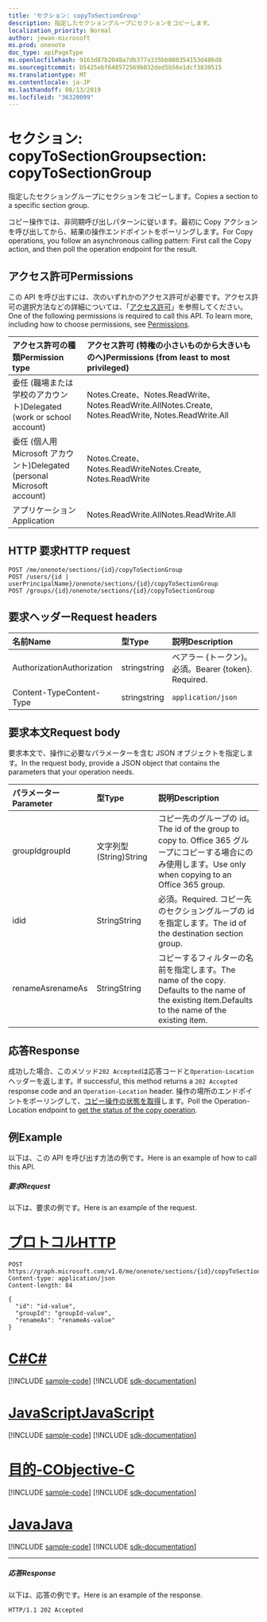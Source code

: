 ```yaml
---
title: 'セクション: copyToSectionGroup'
description: 指定したセクショングループにセクションをコピーします。
localization_priority: Normal
author: jewan-microsoft
ms.prod: onenote
doc_type: apiPageType
ms.openlocfilehash: 9163d87b2048a7db377a335bb880354153d486d8
ms.sourcegitcommit: b5425ebf648572569b032ded5b56e1dcf3830515
ms.translationtype: MT
ms.contentlocale: ja-JP
ms.lasthandoff: 08/13/2019
ms.locfileid: "36320099"
---
```

# <a name="section-copytosectiongroup"></a><span data-ttu-id="84c5c-103">セクション: copyToSectionGroup</span><span class="sxs-lookup"><span data-stu-id="84c5c-103">section: copyToSectionGroup</span></span>
<span data-ttu-id="84c5c-104">指定したセクショングループにセクションをコピーします。</span><span class="sxs-lookup"><span data-stu-id="84c5c-104">Copies a section to a specific section group.</span></span>

<span data-ttu-id="84c5c-105">コピー操作では、非同期呼び出しパターンに従います。最初に Copy アクションを呼び出してから、結果の操作エンドポイントをポーリングします。</span><span class="sxs-lookup"><span data-stu-id="84c5c-105">For Copy operations, you follow an asynchronous calling pattern:  First call the Copy action, and then poll the operation endpoint for the result.</span></span>

## <a name="permissions"></a><span data-ttu-id="84c5c-106">アクセス許可</span><span class="sxs-lookup"><span data-stu-id="84c5c-106">Permissions</span></span>
<span data-ttu-id="84c5c-p101">この API を呼び出すには、次のいずれかのアクセス許可が必要です。アクセス許可の選択方法などの詳細については、「[アクセス許可](/graph/permissions-reference)」を参照してください。</span><span class="sxs-lookup"><span data-stu-id="84c5c-p101">One of the following permissions is required to call this API. To learn more, including how to choose permissions, see [Permissions](/graph/permissions-reference).</span></span>

|<span data-ttu-id="84c5c-109">アクセス許可の種類</span><span class="sxs-lookup"><span data-stu-id="84c5c-109">Permission type</span></span>      | <span data-ttu-id="84c5c-110">アクセス許可 (特権の小さいものから大きいものへ)</span><span class="sxs-lookup"><span data-stu-id="84c5c-110">Permissions (from least to most privileged)</span></span>              |
|:--------------------|:---------------------------------------------------------|
|<span data-ttu-id="84c5c-111">委任 (職場または学校のアカウント)</span><span class="sxs-lookup"><span data-stu-id="84c5c-111">Delegated (work or school account)</span></span> | <span data-ttu-id="84c5c-112">Notes.Create、Notes.ReadWrite、Notes.ReadWrite.All</span><span class="sxs-lookup"><span data-stu-id="84c5c-112">Notes.Create, Notes.ReadWrite, Notes.ReadWrite.All</span></span>    |
|<span data-ttu-id="84c5c-113">委任 (個人用 Microsoft アカウント)</span><span class="sxs-lookup"><span data-stu-id="84c5c-113">Delegated (personal Microsoft account)</span></span> | <span data-ttu-id="84c5c-114">Notes.Create、Notes.ReadWrite</span><span class="sxs-lookup"><span data-stu-id="84c5c-114">Notes.Create, Notes.ReadWrite</span></span>    |
|<span data-ttu-id="84c5c-115">アプリケーション</span><span class="sxs-lookup"><span data-stu-id="84c5c-115">Application</span></span> | <span data-ttu-id="84c5c-116">Notes.ReadWrite.All</span><span class="sxs-lookup"><span data-stu-id="84c5c-116">Notes.ReadWrite.All</span></span> |

## <a name="http-request"></a><span data-ttu-id="84c5c-117">HTTP 要求</span><span class="sxs-lookup"><span data-stu-id="84c5c-117">HTTP request</span></span>
<!-- { "blockType": "ignored" } -->
```http
POST /me/onenote/sections/{id}/copyToSectionGroup
POST /users/{id | userPrincipalName}/onenote/sections/{id}/copyToSectionGroup
POST /groups/{id}/onenote/sections/{id}/copyToSectionGroup
```
## <a name="request-headers"></a><span data-ttu-id="84c5c-118">要求ヘッダー</span><span class="sxs-lookup"><span data-stu-id="84c5c-118">Request headers</span></span>
| <span data-ttu-id="84c5c-119">名前</span><span class="sxs-lookup"><span data-stu-id="84c5c-119">Name</span></span>       | <span data-ttu-id="84c5c-120">型</span><span class="sxs-lookup"><span data-stu-id="84c5c-120">Type</span></span> | <span data-ttu-id="84c5c-121">説明</span><span class="sxs-lookup"><span data-stu-id="84c5c-121">Description</span></span>|
|:---------------|:--------|:----------|
| <span data-ttu-id="84c5c-122">Authorization</span><span class="sxs-lookup"><span data-stu-id="84c5c-122">Authorization</span></span>  | <span data-ttu-id="84c5c-123">string</span><span class="sxs-lookup"><span data-stu-id="84c5c-123">string</span></span>  | <span data-ttu-id="84c5c-p102">ベアラー {トークン}。必須。</span><span class="sxs-lookup"><span data-stu-id="84c5c-p102">Bearer {token}. Required.</span></span> |
| <span data-ttu-id="84c5c-126">Content-Type</span><span class="sxs-lookup"><span data-stu-id="84c5c-126">Content-Type</span></span> | <span data-ttu-id="84c5c-127">string</span><span class="sxs-lookup"><span data-stu-id="84c5c-127">string</span></span> | `application/json` |

## <a name="request-body"></a><span data-ttu-id="84c5c-128">要求本文</span><span class="sxs-lookup"><span data-stu-id="84c5c-128">Request body</span></span>
<span data-ttu-id="84c5c-129">要求本文で、操作に必要なパラメーターを含む JSON オブジェクトを指定します。</span><span class="sxs-lookup"><span data-stu-id="84c5c-129">In the request body, provide a JSON object that contains the parameters that your operation needs.</span></span>

| <span data-ttu-id="84c5c-130">パラメーター</span><span class="sxs-lookup"><span data-stu-id="84c5c-130">Parameter</span></span>    | <span data-ttu-id="84c5c-131">型</span><span class="sxs-lookup"><span data-stu-id="84c5c-131">Type</span></span>   |<span data-ttu-id="84c5c-132">説明</span><span class="sxs-lookup"><span data-stu-id="84c5c-132">Description</span></span>|
|:---------------|:--------|:----------|
|<span data-ttu-id="84c5c-133">groupId</span><span class="sxs-lookup"><span data-stu-id="84c5c-133">groupId</span></span>|<span data-ttu-id="84c5c-134">文字列型 (String)</span><span class="sxs-lookup"><span data-stu-id="84c5c-134">String</span></span>|<span data-ttu-id="84c5c-135">コピー先のグループの id。</span><span class="sxs-lookup"><span data-stu-id="84c5c-135">The id of the group to copy to.</span></span> <span data-ttu-id="84c5c-136">Office 365 グループにコピーする場合にのみ使用します。</span><span class="sxs-lookup"><span data-stu-id="84c5c-136">Use only when copying to an Office 365 group.</span></span>|
|<span data-ttu-id="84c5c-137">id</span><span class="sxs-lookup"><span data-stu-id="84c5c-137">id</span></span>|<span data-ttu-id="84c5c-138">String</span><span class="sxs-lookup"><span data-stu-id="84c5c-138">String</span></span>|<span data-ttu-id="84c5c-139">必須。</span><span class="sxs-lookup"><span data-stu-id="84c5c-139">Required.</span></span> <span data-ttu-id="84c5c-140">コピー先のセクショングループの id を指定します。</span><span class="sxs-lookup"><span data-stu-id="84c5c-140">The id of the destination section group.</span></span> |
|<span data-ttu-id="84c5c-141">renameAs</span><span class="sxs-lookup"><span data-stu-id="84c5c-141">renameAs</span></span>|<span data-ttu-id="84c5c-142">String</span><span class="sxs-lookup"><span data-stu-id="84c5c-142">String</span></span>|<span data-ttu-id="84c5c-143">コピーするフィルターの名前を指定します。</span><span class="sxs-lookup"><span data-stu-id="84c5c-143">The name of the copy.</span></span> <span data-ttu-id="84c5c-144">Defaults to the name of the existing item.</span><span class="sxs-lookup"><span data-stu-id="84c5c-144">Defaults to the name of the existing item.</span></span> |

<!--groupId missing-->
<!--|siteCollectionId|String||
|siteId|String||-->

## <a name="response"></a><span data-ttu-id="84c5c-145">応答</span><span class="sxs-lookup"><span data-stu-id="84c5c-145">Response</span></span>

<span data-ttu-id="84c5c-146">成功した場合、このメソッド`202 Accepted`は応答コードと`Operation-Location`ヘッダーを返します。</span><span class="sxs-lookup"><span data-stu-id="84c5c-146">If successful, this method returns a `202 Accepted` response code and an `Operation-Location` header.</span></span> <span data-ttu-id="84c5c-147">操作の場所のエンドポイントをポーリングして、[コピー操作の状態を取得](onenoteoperation-get.md)します。</span><span class="sxs-lookup"><span data-stu-id="84c5c-147">Poll the Operation-Location endpoint to [get the status of the copy operation](onenoteoperation-get.md).</span></span>

## <a name="example"></a><span data-ttu-id="84c5c-148">例</span><span class="sxs-lookup"><span data-stu-id="84c5c-148">Example</span></span>
<span data-ttu-id="84c5c-149">以下は、この API を呼び出す方法の例です。</span><span class="sxs-lookup"><span data-stu-id="84c5c-149">Here is an example of how to call this API.</span></span>
##### <a name="request"></a><span data-ttu-id="84c5c-150">要求</span><span class="sxs-lookup"><span data-stu-id="84c5c-150">Request</span></span>
<span data-ttu-id="84c5c-151">以下は、要求の例です。</span><span class="sxs-lookup"><span data-stu-id="84c5c-151">Here is an example of the request.</span></span>

# <a name="httptabhttp"></a>[<span data-ttu-id="84c5c-152">プロトコル</span><span class="sxs-lookup"><span data-stu-id="84c5c-152">HTTP</span></span>](#tab/http)
<!-- {
  "blockType": "request",
  "name": "section_copytosectiongroup"
}-->
```http
POST https://graph.microsoft.com/v1.0/me/onenote/sections/{id}/copyToSectionGroup
Content-type: application/json
Content-length: 84

{
  "id": "id-value",
  "groupId": "groupId-value",
  "renameAs": "renameAs-value"
}
```
# <a name="ctabcsharp"></a>[<span data-ttu-id="84c5c-153">C#</span><span class="sxs-lookup"><span data-stu-id="84c5c-153">C#</span></span>](#tab/csharp)
[!INCLUDE [sample-code](../includes/snippets/csharp/section-copytosectiongroup-csharp-snippets.md)]
[!INCLUDE [sdk-documentation](../includes/snippets/snippets-sdk-documentation-link.md)]

# <a name="javascripttabjavascript"></a>[<span data-ttu-id="84c5c-154">JavaScript</span><span class="sxs-lookup"><span data-stu-id="84c5c-154">JavaScript</span></span>](#tab/javascript)
[!INCLUDE [sample-code](../includes/snippets/javascript/section-copytosectiongroup-javascript-snippets.md)]
[!INCLUDE [sdk-documentation](../includes/snippets/snippets-sdk-documentation-link.md)]

# <a name="objective-ctabobjc"></a>[<span data-ttu-id="84c5c-155">目的-C</span><span class="sxs-lookup"><span data-stu-id="84c5c-155">Objective-C</span></span>](#tab/objc)
[!INCLUDE [sample-code](../includes/snippets/objc/section-copytosectiongroup-objc-snippets.md)]
[!INCLUDE [sdk-documentation](../includes/snippets/snippets-sdk-documentation-link.md)]

# <a name="javatabjava"></a>[<span data-ttu-id="84c5c-156">Java</span><span class="sxs-lookup"><span data-stu-id="84c5c-156">Java</span></span>](#tab/java)
[!INCLUDE [sample-code](../includes/snippets/java/section-copytosectiongroup-java-snippets.md)]
[!INCLUDE [sdk-documentation](../includes/snippets/snippets-sdk-documentation-link.md)]

---


##### <a name="response"></a><span data-ttu-id="84c5c-157">応答</span><span class="sxs-lookup"><span data-stu-id="84c5c-157">Response</span></span>
<span data-ttu-id="84c5c-158">以下は、応答の例です。</span><span class="sxs-lookup"><span data-stu-id="84c5c-158">Here is an example of the response.</span></span>
<!-- {
  "blockType": "response",
  "truncated": true,
  "@odata.type": "microsoft.graph.onenoteOperation"
} -->
```http
HTTP/1.1 202 Accepted
```

<!-- uuid: 8fcb5dbc-d5aa-4681-8e31-b001d5168d79
2015-10-25 14:57:30 UTC -->
<!-- {
  "type": "#page.annotation",
  "description": "section: copyToSectionGroup",
  "keywords": "",
  "section": "documentation",
  "tocPath": "",
  "suppressions": [
  ]
}-->
